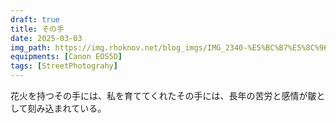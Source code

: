```yaml
---
draft: true
title: その手
date: 2025-03-03
img_path: https://img.rhoknov.net/blog_imgs/IMG_2340-%E5%BC%B7%E5%8C%96-NR.jpg
equipments: [Canon EOS5D]
tags: [StreetPhotograhy]
---
```


花火を持つその手には、私を育ててくれたその手には、長年の苦労と感情が皺として刻み込まれている。
